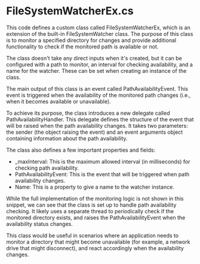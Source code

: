 # FileSystemWatcherEx.cs

This code defines a custom class called FileSystemWatcherEx, which is an extension of the built-in FileSystemWatcher class. The purpose of this class is to monitor a specified directory for changes and provide additional functionality to check if the monitored path is available or not.

The class doesn't take any direct inputs when it's created, but it can be configured with a path to monitor, an interval for checking availability, and a name for the watcher. These can be set when creating an instance of the class.

The main output of this class is an event called PathAvailabilityEvent. This event is triggered when the availability of the monitored path changes (i.e., when it becomes available or unavailable).

To achieve its purpose, the class introduces a new delegate called PathAvailabilityHandler. This delegate defines the structure of the event that will be raised when the path availability changes. It takes two parameters: the sender (the object raising the event) and an event arguments object containing information about the path availability.

The class also defines a few important properties and fields:

- \_maxInterval: This is the maximum allowed interval (in milliseconds) for checking path availability.
- PathAvailabilityEvent: This is the event that will be triggered when path availability changes.
- Name: This is a property to give a name to the watcher instance.

While the full implementation of the monitoring logic is not shown in this snippet, we can see that the class is set up to handle path availability checking. It likely uses a separate thread to periodically check if the monitored directory exists, and raises the PathAvailabilityEvent when the availability status changes.

This class would be useful in scenarios where an application needs to monitor a directory that might become unavailable (for example, a network drive that might disconnect), and react accordingly when the availability changes.
